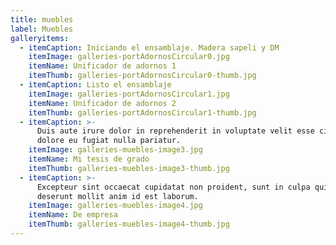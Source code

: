 ```yaml
---
title: muebles
label: Muebles
galleryitems:
  - itemCaption: Iniciando el ensamblaje. Madera sapeli y DM
    itemImage: galleries-portAdornosCircular0.jpg
    itemName: Unificador de adornos 1
    itemThumb: galleries-portAdornosCircular0-thumb.jpg
  - itemCaption: Listo el ensamblaje
    itemImage: galleries-portAdornosCircular1.jpg
    itemName: Unificador de adornos 2
    itemThumb: galleries-portAdornosCircular1-thumb.jpg
  - itemCaption: >-
      Duis aute irure dolor in reprehenderit in voluptate velit esse cillum
      dolore eu fugiat nulla pariatur.
    itemImage: galleries-muebles-image3.jpg
    itemName: Mi tesis de grado
    itemThumb: galleries-muebles-image3-thumb.jpg
  - itemCaption: >-
      Excepteur sint occaecat cupidatat non proident, sunt in culpa qui officia
      deserunt mollit anim id est laborum.
    itemImage: galleries-muebles-image4.jpg
    itemName: De empresa
    itemThumb: galleries-muebles-image4-thumb.jpg
---
```


